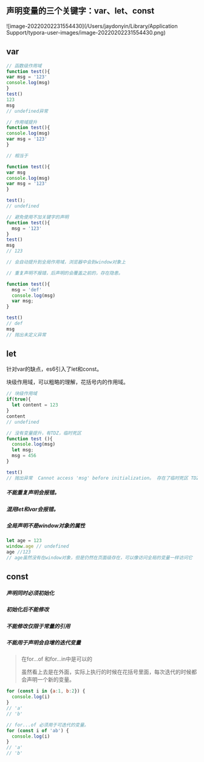 ## 声明变量的三个关键字：var、let、const

![image-20220202231554430](/Users/jaydonyin/Library/Application Support/typora-user-images/image-20220202231554430.png)

## var

```js
// 函数级作用域
function test(){
var msg = '123'
console.log(msg)
}
test()
123
msg
// undefined异常
```

~~~js
// 作用域提升
function test(){
console.log(msg)
var msg = '123'
}

// 相当于

function test(){
var msg 
console.log(msg)
var msg = '123'
}

test();
// undefined
~~~

```js
// 避免使用不加关键字的声明
function test(){
  msg = '123'
}
test()
msg
// 123

// 会自动提升到全局作用域，浏览器中会到window对象上  
```

```js
// 重复声明不报错，后声明的会覆盖之前的，存在隐患。

function test(){
  msg = 'def'
  console.log(msg)
  var msg;
}

test()
// def
msg
// 抛出未定义异常
```

## let

针对var的缺点，es6引入了let和const。

块级作用域，可以粗略的理解，花括号内的作用域。

```js
// 块级作用域
if(true){
  let content = 123
}
content 
// undefined
```

```js
// 没有变量提升，有TDZ，临时死区
function test (){
  console.log(msg)
  let msg;
  msg = 456
}

test()
// 抛出异常  Cannot access 'msg' before initialization。 存在了临时死区 TDZ。不能在声明前使用这个变量。
```

##### 不能重复声明会报错。

##### 混用let和var会报错。

##### 全局声明不是window对象的属性

```js
let age = 123
window.age // undefined
age //123
// age虽然没有在window对象，但是仍然在页面级存在，可以像访问全局的变量一样访问它
```

## const

##### 声明同时必须初始化

##### 初始化后不能修改

##### 不能修改仅限于常量的引用

##### 不能用于声明会自增的迭代变量

> 在for...of 和for...in中是可以的
>
> 虽然看上去是在外面，实际上执行的时候在花括号里面，每次迭代的时候都会声明一个新的变量。

```js
for (const i in {a:1, b:2}) {
  console.log(i)
}
// 'a'
// 'b'

// for...of 必须用于可迭代的变量。
for (const i of 'ab') {
  console.log(i)
}
// 'a'
// 'b'
```


